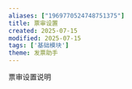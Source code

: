 ```yaml
---
aliases: ["1969770524748751375"]
title: 票审设置
created: 2025-07-15
modified: 2025-07-15
tags: ['基础模块']
theme: 发票助手
---
```


票审设置说明